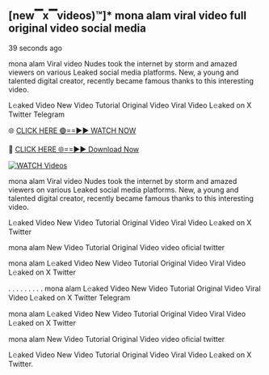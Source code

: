 ##  [new▔x▔videos)™]* mona alam viral video full original video social media


39 seconds ago

mona alam Viral video Nudes took the internet by storm and amazed viewers on various Leaked social media platforms. New, a young and talented digital creator, recently became famous thanks to this interesting video.

L𝚎aked Video New Video Tutorial Original Video Viral Video L𝚎aked on X Twitter Telegram

🌐 [CLICK HERE 🟢==►► WATCH NOW](https://new-mfoji-vido.blogspot.com/p/valovido.html)

🔴 [CLICK HERE 🌐==►► Download Now](https://new-mfoji-vido.blogspot.com/p/valovido.html)

<a href="https://new-mfoji-vido.blogspot.com/p/valovido.html" rel="nofollow"><img src="https://i.imgur.com/xaaaJFf.jpeg" alt="WATCH Videos" style="max-width: 100%;"></a>


mona alam Viral video Nudes took the internet by storm and amazed viewers on various Leaked social media platforms. New, a young and talented digital creator, recently became famous thanks to this interesting video.

L𝚎aked Video New Video Tutorial Original Video Viral Video L𝚎aked on X Twitter

mona alam New Video Tutorial Original Video video oficial twitter

mona alam L𝚎aked Video New Video Tutorial Original Video Viral Video L𝚎aked on X Twitter

. . . . . . . . . mona alam L𝚎aked Video New Video Tutorial Original Video Viral Video L𝚎aked on X Twitter Telegram

mona alam L𝚎aked Video New Video Tutorial Original Video Viral Video L𝚎aked on X Twitter

mona alam New Video Tutorial Original Video video oficial twitter

L𝚎aked Video New Video Tutorial Original Video Viral Video L𝚎aked on X Twitter.